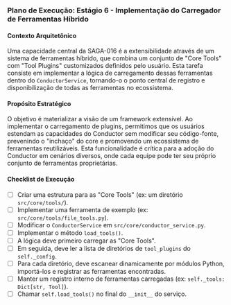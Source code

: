 ### Plano de Execução: Estágio 6 - Implementação do Carregador de Ferramentas Híbrido

#### Contexto Arquitetônico

Uma capacidade central da SAGA-016 é a extensibilidade através de um sistema de ferramentas híbrido, que combina um conjunto de "Core Tools" com "Tool Plugins" customizados definidos pelo usuário. Esta tarefa consiste em implementar a lógica de carregamento dessas ferramentas dentro do `ConductorService`, tornando-o o ponto central de registro e disponibilização de todas as ferramentas no ecossistema.

#### Propósito Estratégico

O objetivo é materializar a visão de um framework extensível. Ao implementar o carregamento de plugins, permitimos que os usuários estendam as capacidades do Conductor sem modificar seu código-fonte, prevenindo o "inchaço" do core e promovendo um ecossistema de ferramentas reutilizáveis. Esta funcionalidade é crítica para a adoção do Conductor em cenários diversos, onde cada equipe pode ter seu próprio conjunto de ferramentas proprietárias.

#### Checklist de Execução

- [ ] Criar uma estrutura para as "Core Tools" (ex: um diretório `src/core/tools/`).
- [ ] Implementar uma ferramenta de exemplo (ex: `src/core/tools/file_tools.py`).
- [ ] Modificar o `ConductorService` em `src/core/conductor_service.py`.
- [ ] Implementar o método `load_tools()`.
- [ ] A lógica deve primeiro carregar as "Core Tools".
- [ ] Em seguida, deve ler a lista de diretórios de `tool_plugins` do `self._config`.
- [ ] Para cada diretório, deve escanear dinamicamente por módulos Python, importá-los e registrar as ferramentas encontradas.
- [ ] Manter um registro interno de ferramentas carregadas (ex: `self._tools: Dict[str, Tool]`).
- [ ] Chamar `self.load_tools()` no final do `__init__` do serviço.
